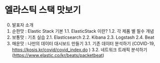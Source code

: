 # 엘라스틱 스택 맛보기

0. 발표자 소개
1. 순한맛 : Elastic Stack 기본
  1.1. ElasticStack 이란?
  1.2. 각 제품 별 필수 개념
2. 보통맛 : 기초 실습
  2.1. Elasticsearch
  2.2. Kibana
  2.3. Logstash
  2.4. Beat
3. 매운맛 : 나만의 데이터 대시보드 만들기
  3.1. 기존 데이터 분석하기 (COVID-19, https://kosis.kr/covid/covid_index.do )
  3.2. 네트워크 트래픽 분석하기 (https://www.elastic.co/kr/beats/packetbeat)
